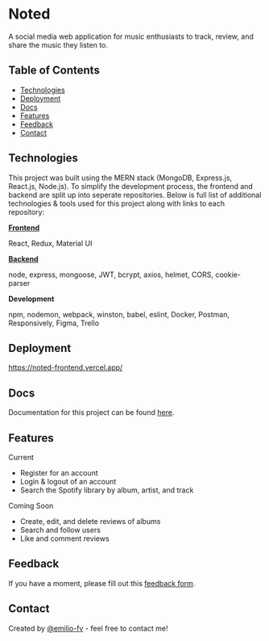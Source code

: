 # Noted
A social media web application for music enthusiasts to track, review, and share the music they listen to. 

## Table of Contents
* [Technologies](#technologies)
* [Deployment](#deployment)
* [Docs](#docs)
* [Features](#features)
* [Feedback](#feedback)
* [Contact](#contact)

## Technologies
This project was built using the MERN stack (MongoDB, Express.js, React.js, Node.js). To simplify the development process, the frontend and backend are split up into seperate repositories. Below is full list of additional technologies & tools used for this project along with links to each repository:

**[Frontend](https://github.com/emilio-fv/noted-frontend)**

React, Redux, Material UI

**[Backend](https://github.com/emilio-fv/noted-backend)** 

node, express, mongoose, JWT, bcrypt, axios, helmet, CORS, cookie-parser

**Development** 

npm, nodemon, webpack, winston, babel, eslint, Docker, Postman, Responsively, Figma, Trello

## Deployment
https://noted-frontend.vercel.app/

## Docs
Documentation for this project can be found [here](https://garnet-bathtub-08d.notion.site/817e1a54ad1f444b9e7d17b2789dd272?v=0b306907583c460ea2e95a1a30e96663).

## Features
Current
- Register for an account
- Login & logout of an account
- Search the Spotify library by album, artist, and track

Coming Soon
- Create, edit, and delete reviews of albums
- Search and follow users
- Like and comment reviews

## Feedback
If you have a moment, please fill out this [feedback form](https://forms.gle/kDwecbB38me6jtVn6).

## Contact
Created by [@emilio-fv](https://github.com/emilio-fv) - feel free to contact me!
